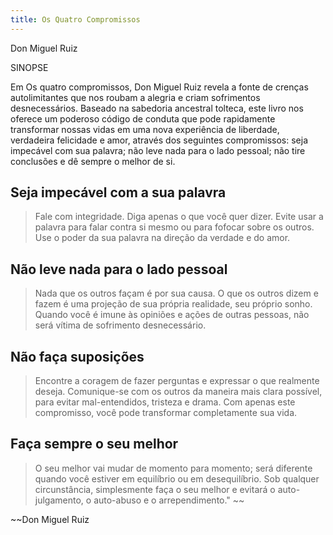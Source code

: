 ```yaml
---
title: Os Quatro Compromissos
---
```


Don Miguel Ruiz

SINOPSE

Em Os quatro compromissos, Don Miguel Ruiz revela a fonte de crenças autolimitantes que nos roubam a alegria e criam sofrimentos desnecessários. Baseado na sabedoria ancestral tolteca, este livro nos oferece um poderoso código de conduta que pode rapidamente transformar nossas vidas em uma nova experiência de liberdade, verdadeira felicidade e amor, através dos seguintes compromissos: seja impecável com sua palavra; não leve nada para o lado pessoal; não tire conclusões e dê sempre o melhor de si.

## Seja impecável com a sua palavra

> Fale com integridade. Diga apenas o que você quer dizer. Evite usar a palavra para falar contra si mesmo ou para fofocar sobre os outros. Use o poder da sua palavra na direção da verdade e do amor. 

## Não leve nada para o lado pessoal 

> Nada que os outros façam é por sua causa. O que os outros dizem e fazem é uma projeção de sua própria realidade, seu próprio sonho. Quando você é imune às opiniões e ações de outras pessoas, não será vítima de sofrimento desnecessário. 

## Não faça suposições

> Encontre a coragem de fazer perguntas e expressar o que realmente deseja. Comunique-se com os outros da maneira mais clara possível, para evitar mal-entendidos, tristeza e drama. Com apenas este compromisso, você pode transformar completamente sua vida.

## Faça sempre o seu melhor

> O seu melhor vai mudar de momento para momento; será diferente quando você estiver em equilíbrio ou em desequilíbrio. Sob qualquer circunstância, simplesmente faça o seu melhor e evitará o auto-julgamento, o auto-abuso e o arrependimento." ~~

~~Don Miguel Ruiz